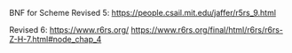 BNF for Scheme
Revised 5: https://people.csail.mit.edu/jaffer/r5rs_9.html

Revised 6: https://www.r6rs.org/ https://www.r6rs.org/final/html/r6rs/r6rs-Z-H-7.html#node_chap_4

